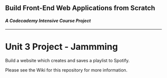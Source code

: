 
## Build Front-End Web Applications from Scratch

#### <em>A Codecademy Intensive Course Project</em>

***

# Unit 3 Project - Jammming

Build a website which creates and saves  a playlist to Spotify.

Please see the Wiki for this repository for more information.